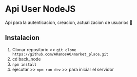 # Api User NodeJS 

Api para la autenticacion, creacion, actualizacion de usuarios 👭

## Instalacion

1. Clonar repositorio >> `git clone https://github.com/ARamosA0/market_place.git`
2. cd back_node
3. `npm install`
4. ejecutar >> `npm run dev` >> para iniciar el servidor
